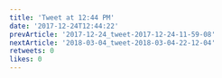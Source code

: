 ```yaml
---
title: 'Tweet at 12:44 PM'
date: '2017-12-24T12:44:22'
prevArticle: '2017-12-24_tweet-2017-12-24-11-59-08'
nextArticle: '2018-03-04_tweet-2018-03-04-22-12-04'
retweets: 0
likes: 0
---
```

